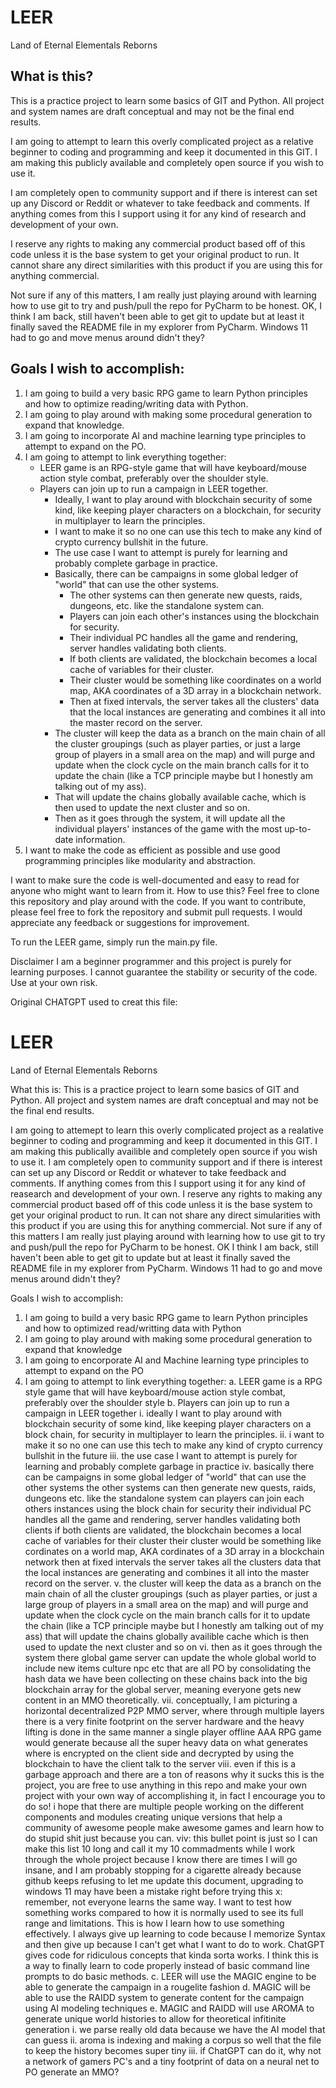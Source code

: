 	
		
# LEER

Land of Eternal Elementals Reborns

## What is this?

This is a practice project to learn some basics of GIT and Python. All project and system names are draft conceptual and may not be the final end results. 

I am going to attempt to learn this overly complicated project as a relative beginner to coding and programming and keep it documented in this GIT. I am making this publicly available and completely open source if you wish to use it.

I am completely open to community support and if there is interest can set up any Discord or Reddit or whatever to take feedback and comments. If anything comes from this I support using it for any kind of research and development of your own.

I reserve any rights to making any commercial product based off of this code unless it is the base system to get your original product to run. It cannot share any direct similarities with this product if you are using this for anything commercial.

Not sure if any of this matters, I am really just playing around with learning how to use git to try and push/pull the repo for PyCharm to be honest. OK, I think I am back, still haven't been able to get git to update but at least it finally saved the README file in my explorer from PyCharm. Windows 11 had to go and move menus around didn't they? 

## Goals I wish to accomplish:

1. I am going to build a very basic RPG game to learn Python principles and how to optimize reading/writing data with Python.
2. I am going to play around with making some procedural generation to expand that knowledge.
3. I am going to incorporate AI and machine learning type principles to attempt to expand on the PO.
4. I am going to attempt to link everything together:
   - LEER game is an RPG-style game that will have keyboard/mouse action style combat, preferably over the shoulder style.
   - Players can join up to run a campaign in LEER together.
     - Ideally, I want to play around with blockchain security of some kind, like keeping player characters on a blockchain, for security in multiplayer to learn the principles.
     - I want to make it so no one can use this tech to make any kind of crypto currency bullshit in the future.
     - The use case I want to attempt is purely for learning and probably complete garbage in practice.
     - Basically, there can be campaigns in some global ledger of "world" that can use the other systems.
       - The other systems can then generate new quests, raids, dungeons, etc. like the standalone system can.
       - Players can join each other's instances using the blockchain for security.
       - Their individual PC handles all the game and rendering, server handles validating both clients.
       - If both clients are validated, the blockchain becomes a local cache of variables for their cluster.
       - Their cluster would be something like coordinates on a world map, AKA coordinates of a 3D array in a blockchain network.
       - Then at fixed intervals, the server takes all the clusters' data that the local instances are generating and combines it all into the master record on the server.
     - The cluster will keep the data as a branch on the main chain of all the cluster groupings (such as player parties, or just a large group of players in a small area on the map) and will purge and update when the clock cycle on the main branch calls for it to update the chain (like a TCP principle maybe but I honestly am talking out of my ass).
     - That will update the chains globally available cache, which is then used to update the next cluster and so on.
     - Then as it goes through the system, it will update all the individual players' instances of the game with the most up-to-date information.
5. I want to make the code as efficient as possible and use good programming principles like modularity and abstraction.

I want to make sure the code is well-documented and easy to read for anyone who might want to learn from it.
How to use this?
Feel free to clone this repository and play around with the code. If you want to contribute, please feel free to fork the repository and submit pull requests. I would appreciate any feedback or suggestions for improvement.

To run the LEER game, simply run the main.py file.

Disclaimer
I am a beginner programmer and this project is purely for learning purposes. I cannot guarantee the stability or security of the code. Use at your own risk.






Original CHATGPT used to creat this file:
# LEER
Land of Eternal Elementals Reborns

What this is: This is a practice project to learn some basics of GIT and Python. All project and system names are draft conceptual and may not be the final end results. 

I am going to attemept to learn this overly complicated project as a realative beginner to coding and programming and keep it documented in this GIT. 
I am making this publically availible and completely open source if you wish to use it.
I am completely open to community support and if there is interest can set up any Discord or Reddit or whatever to take feedback and comments.
If anything comes from this I support using it for any kind of reasearch and development of your own.
I reserve any rights to making any commercial product based off of this code unless it is the base system to get your original product to run. It can not share any direct simularities with this product if you are using this for anything commercial.
Not sure if any of this matters I am really just playing around with learning how to use git to try and push/pull the repo for PyCharm to be honest.
OK I think I am back, still haven't been able to get git to update but at least it finally saved the README file in my explorer from PyCharm. Windows 11 had to go and move menus around didn't they? 

Goals I wish to accomplish:
1. I am going to build a very basic RPG game to learn Python principles and how to optimized read/writting data with Python
2. I am going to play around with making some procedural generation to expand that knowledge
3. I am going to encorporate AI and Machine learning type principles to attempt to expand on the PO
4. I am going to attempt to link everything together:
	a. LEER game is a RPG style game that will have keyboard/mouse action style combat, preferably over the shoulder style 
	b. Players can join up to run a campaign in LEER together
		i. ideally I want to play around with blockchain security of some kind, like keeping player characters on a block chain, for security in multiplayer to learn the principles.
		ii. i want to make it so no one can use this tech to make any kind of crypto currency bullshit in the future
		iii. the use case I want to attempt is purely for learning and probably complete garbage in practice
		iv. basically there can be campaigns in some global ledger of "world" that can use the other systems
			the other systems can then generate new quests, raids, dungeons etc. like the standalone system can
			players can join each others instances using the block chain for security
			their individual PC handles all the game and rendering, server handles validating both clients
			if both clients are validated, the blockchain becomes a local cache of variables for their cluster
			their cluster would be something like cordinates on a world map, AKA cordinates of a 3D array in a blockchain network
			then at fixed intervals the server takes all the clusters data that the local instances are generating
			and combines it all into the master record on the server. 
		v. the cluster will keep the data as a branch on the main chain of all the cluster groupings (such as player parties, or just a large group of players in a small area on the map)
			and will purge and update when the clock cycle on the main branch calls for it to update the chain (like a TCP principle maybe but I honestly am talking out of my ass)
			that will update the chains globally availible cache which is then used to update the next cluster and so on
		vi. then as it goes through the system there global game server can update the whole global world to include new items culture npc etc that are all PO by consolidating the hash data 
			we have been collecting on these chains back into the big blockchain array for the global server, meaning everyone gets new content in an MMO theoretically.
		vii. conceptually, I am picturing a horizontal decentralized P2P MMO server, where through multiple layers there is a very finite footprint on the server hardware and the heavy lifting is done
			in the same manner a single player offline AAA RPG game would generate because all the super heavy data on what generates where is encrypted on the client side and decrypted by using the blockchain
			to have the client talk to the server
		viii. even if this is a garbage approach and there are a ton of reasons why it sucks this is the project, you are free to use anything in this repo and make your own project with your own way of accomplishing it,
			in fact I encourage you to do so! i hope that there are multiple people working on the different components and modules creating unique versions that help a community of awesome people make awesome games and
			learn how to do stupid shit just because you can. 
		viv: this bullet point is just so I can make this list 10 long and call it my 10 commadments while I work through the whole project because I know there are times I will go insane, and I am probably stopping for
		a cigarette already because github keeps refusing to let me update this document, upgrading to windows 11 may have been a mistake right before trying this 
		x: remember, not everyone learns the same way. I want to test how something works compared to how it is normally used to see its full range and limitations. This is how I learn how to use something effectively.
			I always give up learning to code because I memorize Syntax and then give up because I can't get what I want to do to work. ChatGPT gives code for ridiculous concepts that kinda sorta works. I think this is
			a way to finally learn to code properly instead of basic command line prompts to do basic methods. 
	c. LEER will use the MAGIC engine to be able to generate the campaign in a rougelite fashion
	d. MAGIC will be able to use the RAIDD system to generate content for the campaign using AI modeling techniques
	e. MAGIC and RAIDD will use AROMA to generate unique world histories to allow for theoretical infitinite generation 
		i. we parse really old data because we have the AI model that can guess 
		ii. aroma is indexing and making a corpus so well that the file to keep the history becomes super tiny
		iii. if ChatGPT can do it, why not a network of gamers PC's and a tiny footprint of data on a neural net to PO generate an MMO?
	